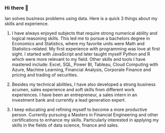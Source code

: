 ### Hi there 👋

Ian solves business problems using data. Here is a quick 3 things about my skills and experience.

1. I have always enjoyed subjects that require strong numerical ability and logical reasoning skills. This led me to pursue a bachelors degree in Economics and Statistics, where my favorite units were Math and Statistics-related. My first experience with programming was love at first sight. I started with JavaScript and later taught myself Python and R which were more relevant to my field. 
Other skills and tools I have mastered include: Excel, SQL, Power BI, Tableau, Cloud Computing with Azure, Machine Learning, Financial Analysis, Corporate Finance and pricing and trading of securities.

2. Besides my technical abilities, I have also developed a strong business acumen, sales experience and soft skills from different work experiences. I have been an entrepreneur, a sales intern in an investment bank and currently a lead generation expert.

3. I keep educating and refining myself to become a more productive person. Currently pursuing a Masters in Financial Engineering and other certifications to enhance my skills. Particularly interested in applying my skills in the fields of data science, finance and sales.
